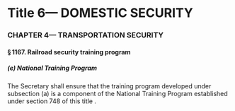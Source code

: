 
# Title 6— DOMESTIC SECURITY
### CHAPTER 4— TRANSPORTATION SECURITY
#### § 1167. Railroad security training program
##### (e) National Training Program

The Secretary shall ensure that the training program developed under subsection (a) is a component of the National Training Program established under section 748 of this title .
